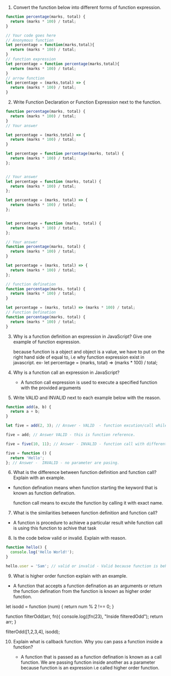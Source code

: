 1. Convert the function below into different forms of function expression.

```js
function percentage(marks, total) {
  return (marks * 100) / total;
}

// Your code goes here
// Anonymous function
let percentage = function(marks,total){
  return (marks * 100) / total;
}
// function expression 
let percentage = function percentage(marks,total){
  return (marks * 100) / total;
}
// arrow function
let percentage = (marks,total) => {
  return (marks * 100) / total;
}

```

2. Write Function Declaration or Function Expression next to the function.

```js
function percentage(marks, total) {
  return (marks * 100) / total;
}
// Your answer

let percentage = (marks,total) => {
  return (marks * 100) / total;
}

```

```js
let percentage = function percentage(marks, total) {
  return (marks * 100) / total;
};


// Your answer
let percentage = function (marks, total) {
  return (marks * 100) / total;
};

let percentage = (marks, total) => {
  return (marks * 100) / total;
};



```

```js
let percentage = function (marks, total) {
  return (marks * 100) / total;
};

// Your answer
function percentage(marks, total) {
  return (marks * 100) / total;
}

```

```js
let percentage = (marks, total) => {
  return (marks * 100) / total;
};

// function defination
function percentage(marks, total) {
  return (marks * 100) / total;
}
```

```js
let percentage = (marks, total) => (marks * 100) / total;
// Function Defination
function percentage(marks, total) {
  return (marks * 100) / total;
}
```

3. Why is a function definition an expression in JavaScript? Give one example of function expression.

   because function is a object and object is a value, we have to put on the right hand side of equal to, i.e why function expression exist in javascript.
   ex- let percentage = (marks, total) => (marks * 100) / total;


4. Why is a function call an expression in JavaScript?
   - A function call expression is used to execute a specified function with the provided arguments

5. Write VALID and INVALID next to each example below with the reason.

```js
function add(a, b) {
  return a + b;
}

let five = add(2, 3); // Answer - VALID  - function excution/call while storing the value.

five = add; // Answer VALID - this is function reference.

five = five(10, 11); // Answer - INVALID - function call with different name.

five = function () {
  return 'Hello';
}; // Answer -  INVALID - no parameter are pasing. 
```

6. What is the difference between function definition and function call? Explain with an example.

- function defination means when function starting the keyword that is known as function defination. 

  function call means to excute the function by calling it with exact name.


7. What is the similarities between function definition and function call?

  - A function is procedure to achieve a particular result while function call is using this function to achive that task

8. Is the code below valid or invalid. Explain with reason.

```js
function hello() {
  console.log('Hello World!');
}

hello.user = 'Sam'; // valid or invalid - Valid because function is behaving like an object. Function is a special type object that can be excuted.
```

9. What is higher order function explain with an example.
  - A function that accepts a function defination as an arguments  or return the function defination from the function is known as higher order function.

  let isodd = function (num) {
    return num % 2 !== 0;
  }

  function filterOdd(arr, fn){
    console.log((fn(23), "Inside filteredOdd");
    return arr;
  }

  filterOdd([1,2,3,4], isodd);

10. Explain what is callback function. Why you can pass a function inside a function?

    - A function that is passed as a function defination is known as a call function.
       We are passing function inside another as a parameter because function is an expression i.e called higher order function.

      
